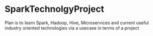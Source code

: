 # SparkTechnolgyProject
Plan is to learn Spark, Hadoop, Hive, Microservices and current useful industry oriented technologies via a usecase in terms of a project
